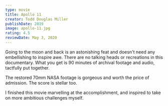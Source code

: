 ```yaml
---
type: movie
title: Apollo 11
creator: Todd Douglas Miller
publishDate: 2019
image: apollo-11.jpg
rating: 4.5
reviewDate: May 3, 2020
---
```


Going to the moon and back is an astonishing feat and doesn't need any embellishing to inspire awe. There are no talking heads or recreations in this documentary. What you get is 90 minutes of archival footage and audio, tactfully put together.

The restored 70mm NASA footage is gorgeous and worth the price of admission. The score is stellar too. 

I finished this movie marvelling at the accomplishment, and inspired to take on more ambitious challenges myself.
